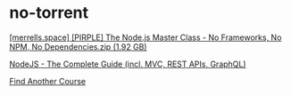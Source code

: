 # no-torrent

[[merrells.space] [PIRPLE] The Node.js Master Class - No Frameworks, No NPM, No Dependencies.zip (1.92 GB)](https://uptobox.com/dq8kfld6zzow)

[NodeJS - The Complete Guide (incl. MVC, REST APIs, GraphQL)](https://drive.google.com/open?id=16lM4ohN7P4OauCQdcqYAzQnjDTltFZuB)

[Find Another Course](https://merrells.space)
